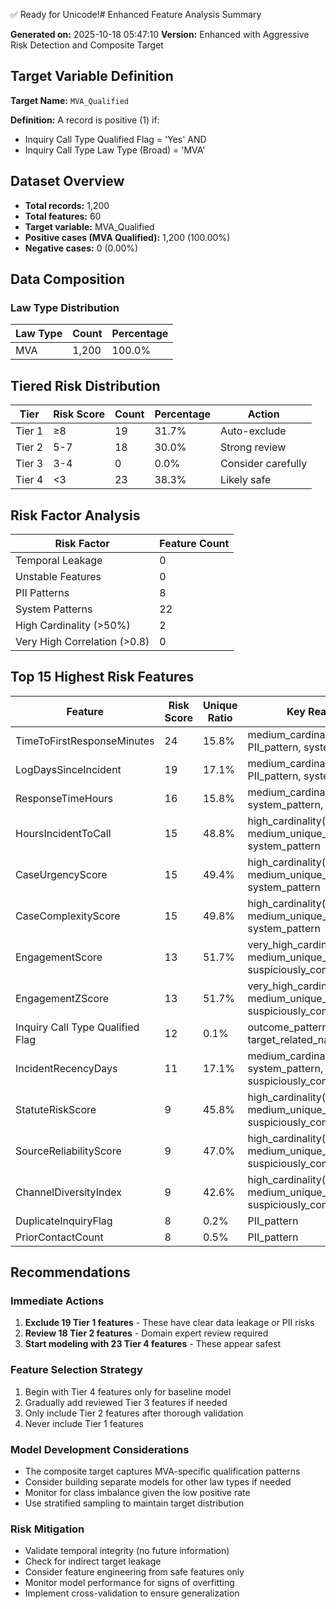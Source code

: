 ✅ Ready for Unicode!# Enhanced Feature Analysis Summary

**Generated on:** 2025-10-18 05:47:10
**Version:** Enhanced with Aggressive Risk Detection and Composite Target

## Target Variable Definition

**Target Name:** `MVA_Qualified`

**Definition:** A record is positive (1) if:
- Inquiry Call Type Qualified Flag = 'Yes' AND
- Inquiry Call Type Law Type (Broad) = 'MVA'

## Dataset Overview

- **Total records:** 1,200
- **Total features:** 60
- **Target variable:** MVA_Qualified
- **Positive cases (MVA Qualified):** 1,200 (100.00%)
- **Negative cases:** 0 (0.00%)

## Data Composition

### Law Type Distribution

| Law Type | Count | Percentage |
|----------|-------|------------|
| MVA | 1,200 | 100.0% |

## Tiered Risk Distribution

| Tier | Risk Score | Count | Percentage | Action |
|------|------------|-------|------------|--------|
| Tier 1 | ≥8 | 19 | 31.7% | Auto-exclude |
| Tier 2 | 5-7 | 18 | 30.0% | Strong review |
| Tier 3 | 3-4 | 0 | 0.0% | Consider carefully |
| Tier 4 | <3 | 23 | 38.3% | Likely safe |

## Risk Factor Analysis

| Risk Factor | Feature Count |
|------------|---------------|
| Temporal Leakage | 0 |
| Unstable Features | 0 |
| PII Patterns | 8 |
| System Patterns | 22 |
| High Cardinality (>50%) | 2 |
| Very High Correlation (>0.8) | 0 |

## Top 15 Highest Risk Features

| Feature | Risk Score | Unique Ratio | Key Reasons |
|---------|------------|--------------|-------------|
| TimeToFirstResponseMinutes | 24 | 15.8% | medium_cardinality(15.8%), PII_pattern, system_pattern |
| LogDaysSinceIncident | 19 | 17.1% | medium_cardinality(17.1%), PII_pattern, system_pattern |
| ResponseTimeHours | 16 | 15.8% | medium_cardinality(15.8%), system_pattern, text_pattern |
| HoursIncidentToCall | 15 | 48.8% | high_cardinality(48.8%), medium_unique_count(586), system_pattern |
| CaseUrgencyScore | 15 | 49.4% | high_cardinality(49.4%), medium_unique_count(593), system_pattern |
| CaseComplexityScore | 15 | 49.8% | high_cardinality(49.8%), medium_unique_count(597), system_pattern |
| EngagementScore | 13 | 51.7% | very_high_cardinality(51.7%), medium_unique_count(620), suspiciously_complete |
| EngagementZScore | 13 | 51.7% | very_high_cardinality(51.7%), medium_unique_count(620), suspiciously_complete |
| Inquiry Call Type Qualified Flag | 12 | 0.1% | outcome_pattern, target_related_name |
| IncidentRecencyDays | 11 | 17.1% | medium_cardinality(17.1%), system_pattern, suspiciously_complete |
| StatuteRiskScore | 9 | 45.8% | high_cardinality(45.8%), medium_unique_count(550), suspiciously_complete |
| SourceReliabilityScore | 9 | 47.0% | high_cardinality(47.0%), medium_unique_count(564), suspiciously_complete |
| ChannelDiversityIndex | 9 | 42.6% | high_cardinality(42.6%), medium_unique_count(511), suspiciously_complete |
| DuplicateInquiryFlag | 8 | 0.2% | PII_pattern |
| PriorContactCount | 8 | 0.5% | PII_pattern |

## Recommendations

### Immediate Actions

1. **Exclude 19 Tier 1 features** - These have clear data leakage or PII risks
2. **Review 18 Tier 2 features** - Domain expert review required
3. **Start modeling with 23 Tier 4 features** - These appear safest

### Feature Selection Strategy

1. Begin with Tier 4 features only for baseline model
2. Gradually add reviewed Tier 3 features if needed
3. Only include Tier 2 features after thorough validation
4. Never include Tier 1 features

### Model Development Considerations

- The composite target captures MVA-specific qualification patterns
- Consider building separate models for other law types if needed
- Monitor for class imbalance given the low positive rate
- Use stratified sampling to maintain target distribution

### Risk Mitigation

- Validate temporal integrity (no future information)
- Check for indirect target leakage
- Consider feature engineering from safe features only
- Monitor model performance for signs of overfitting
- Implement cross-validation to ensure generalization
